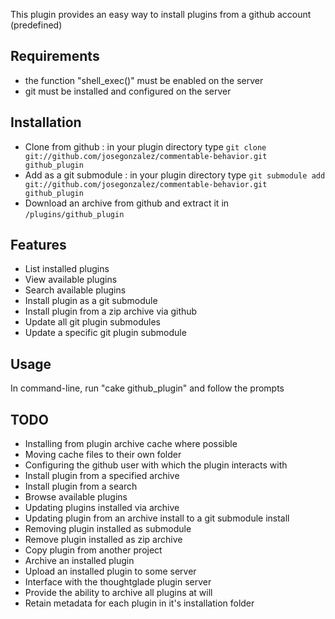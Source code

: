 This plugin provides an easy way to install plugins from a github account (predefined)

## Requirements
- the function "shell_exec()" must be enabled on the server
- git must be installed and configured on the server

## Installation
- Clone from github : in your plugin directory type `git clone git://github.com/josegonzalez/commentable-behavior.git github_plugin`
- Add as a git submodule : in your plugin directory type `git submodule add git://github.com/josegonzalez/commentable-behavior.git github_plugin`
- Download an archive from github and extract it in `/plugins/github_plugin`

## Features
- List installed plugins
- View available plugins
- Search available plugins
- Install plugin as a git submodule
- Install plugin from a zip archive via github
- Update all git plugin submodules
- Update a specific git plugin submodule

## Usage
In command-line, run "cake github_plugin" and follow the prompts

## TODO
- Installing from plugin archive cache where possible
- Moving cache files to their own folder
- Configuring the github user with which the plugin interacts with
- Install plugin from a specified archive
- Install plugin from a search
- Browse available plugins
- Updating plugins installed via archive
- Updating plugin from an archive install to a git submodule install
- Removing plugin installed as submodule
- Remove plugin installed as zip archive
- Copy plugin from another project
- Archive an installed plugin
- Upload an installed plugin to some server
- Interface with the thoughtglade plugin server
- Provide the ability to archive all plugins at will
- Retain metadata for each plugin in it's installation folder